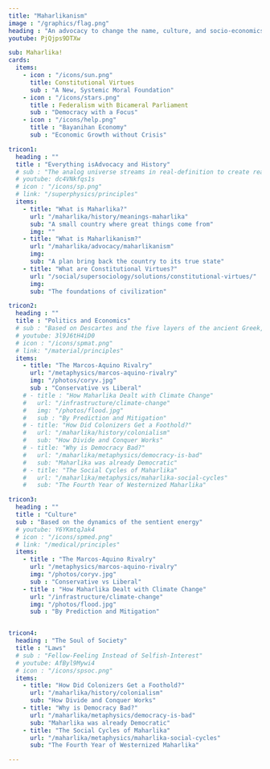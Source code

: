 ```yaml
---
title: "Maharlikanism"
image : "/graphics/flag.png"
heading : "An advocacy to change the name, culture, and socio-economics of the Philippines into Maharlika"
youtube: PjQjps9DTXw

sub: Maharlika!
cards:
  items:
    - icon : "/icons/sun.png"
      title: Constitutional Virtues
      sub : "A New, Systemic Moral Foundation"
    - icon : "/icons/stars.png"
      title : Federalism with Bicameral Parliament
      sub : "Democracy with a Focus"
    - icon : "/icons/help.png"
      title : "Bayanihan Economy"
      sub : "Economic Growth without Crisis"

tricon1:
  heading : ""
  title : "Everything isAdvocacy and History"
  # sub : "The analog universe streams in real-definition to create reality"
  # youtube: dc4VNkfqs1s
  # icon : "/icons/sp.png"
  # link: "/superphysics/principles"
  items:
    - title: "What is Maharlika?"
      url: "/maharlika/history/meanings-maharlika"
      sub: "A small country where great things come from"
      img: ""
    - title: "What is Maharlikanism?"
      url: "/maharlika/advocacy/maharlikanism"
      img: 
      sub: "A plan bring back the country to its true state"
    - title: "What are Constitutional Virtues?"
      url: "/social/supersociology/solutions/constitutional-virtues/"
      img: 
      sub: "The foundations of civilization"

tricon2:
  heading : ""
  title : "Politics and Economics"
  # sub : "Based on Descartes and the five layers of the ancient Greek, Hindus, and Chinese"
  # youtube: 3l9J6tH4iD0
  # icon : "/icons/spmat.png"
  # link: "/material/principles"
  items:
    - title: "The Marcos-Aquino Rivalry"
      url: "/metaphysics/marcos-aquino-rivalry"
      img: "/photos/coryv.jpg"
      sub : "Conservative vs Liberal"
    # - title : "How Maharlika Dealt with Climate Change"
    #   url: "/infrastructure/climate-change" 
    #   img: "/photos/flood.jpg"
    #   sub : "By Prediction and Mitigation"  
    # - title: "How Did Colonizers Get a Foothold?"
    #   url: "/maharlika/history/colonialism"
    #   sub: "How Divide and Conquer Works"
    # - title: "Why is Democracy Bad?"
    #   url: "/maharlika/metaphysics/democracy-is-bad"
    #   sub: "Maharlika was already Democratic"
    # - title: "The Social Cycles of Maharlika"
    #   url: "/maharlika/metaphysics/maharlika-social-cycles"
    #   sub: "The Fourth Year of Westernized Maharlika"

tricon3:
  heading : ""
  title : "Culture"
  sub : "Based on the dynamics of the sentient energy"
  # youtube: Y6YKmtqJak4
  # icon : "/icons/spmed.png"
  # link: "/medical/principles"
  items:
    - title : "The Marcos-Aquino Rivalry"
      url: "/metaphysics/marcos-aquino-rivalry"
      img: "/photos/coryv.jpg"
      sub : "Conservative vs Liberal"
    - title : "How Maharlika Dealt with Climate Change"
      url: "/infrastructure/climate-change" 
      img: "/photos/flood.jpg"
      sub : "By Prediction and Mitigation"  


tricon4:
  heading : "The Soul of Society"
  title : "Laws"
  # sub : "Fellow-Feeling Instead of Selfish-Interest"
  # youtube: AfByl9Mywi4
  # icon : "/icons/spsoc.png"  
  items:
    - title: "How Did Colonizers Get a Foothold?"
      url: "/maharlika/history/colonialism"
      sub: "How Divide and Conquer Works"
    - title: "Why is Democracy Bad?"
      url: "/maharlika/metaphysics/democracy-is-bad"
      sub: "Maharlika was already Democratic"
    - title: "The Social Cycles of Maharlika"
      url: "/maharlika/metaphysics/maharlika-social-cycles"
      sub: "The Fourth Year of Westernized Maharlika"

---
```


